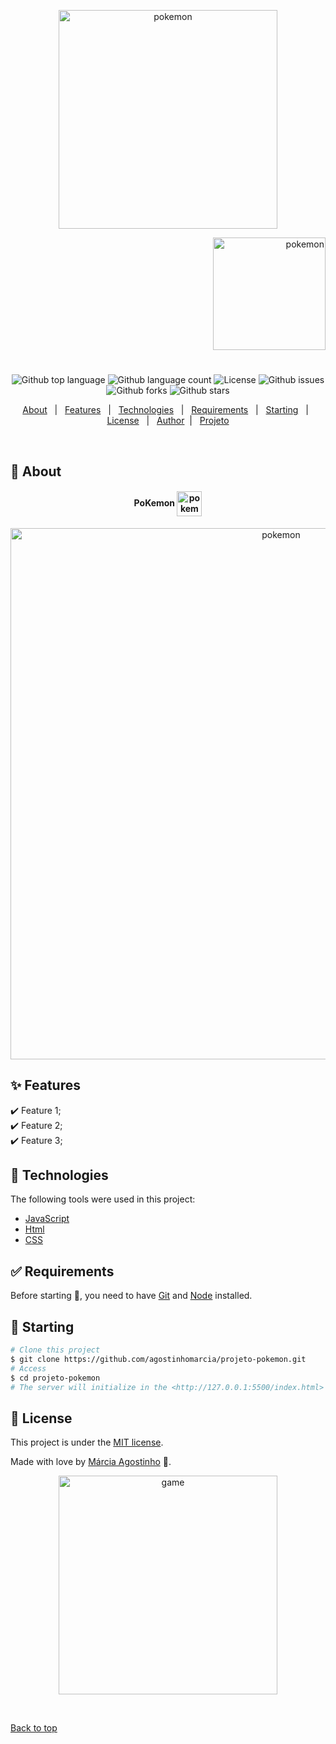 <p align="center">
   <img src="https://media.giphy.com/media/nMy8HTFQRWpudNwbxQ/giphy.gif" alt="pokemon" width="350"/>
</p>

<p align="right">
   <img src="https://media.giphy.com/media/DTuTMRAQ4EVGBbtpkg/giphy.gif" alt="pokemon" width="180"/>
</p>




<h1 align="center"></h1>

<p align="center">
  <img alt="Github top language" src="https://img.shields.io/github/languages/top/agostinhomarcia/projeto-pokemon?color=b60999">

  <img alt="Github language count" src="https://img.shields.io/github/languages/count/agostinhomarcia/projeto-pokemon?color=b60999">

  <!-- <img alt="Repository size" src="https://img.shields.io/agostinhomarcia/projeto-pokemon?color=008B8B"> -->

 <img alt="License" src="https://img.shields.io/github/license/agostinhomarcia/projeto-pokemon?color=B60999">

   <img alt="Github issues" src="https://img.shields.io/github/issues/agostinhomarcia/projeto-pokemon?color=b60999" /> 

   <img alt="Github forks" src="https://img.shields.io/github/forks/agostinhomarcia/projeto-pokemon?color=b60999" /> 

   <img alt="Github stars" src="https://img.shields.io/github/stars/agostinhomarcia/projeto-pokemon?color=b60999" /> 
</p>


<p align="center">
  <a href="#dart-about">About</a> &#xa0; | &#xa0; 
  <a href="#sparkles-features">Features</a> &#xa0; | &#xa0;
  <a href="#rocket-technologies">Technologies</a> &#xa0; | &#xa0;
  <a href="#white_check_mark-requirements">Requirements</a> &#xa0; | &#xa0;
  <a href="#checkered_flag-starting">Starting</a> &#xa0; | &#xa0;
  <a href="#memo-license">License</a> &#xa0; | &#xa0;
  <a href="https://github.com/agostinhomarcia" target="_blank">Author</a>&#xa0; | &#xa0
  <a href="https://projeto-pokemon-six.vercel.app/" target="_blank" rel="noopener noreferrer">Projeto</a>
</p>

<br>

## :dart: About ##


<h4 align="center"> PoKemon  <img src="https://media.giphy.com/media/VvQxlFHk11sM9AZwjv/giphy.gif" alt="pokemon" width="40" align="center"/>  </h4>

<p align="center">
   <img src="https://media.giphy.com/media/KE66gZrgDwqiqN1fHe/giphy.gif" alt="pokemon" width="850"/>
</p>


## :sparkles: Features ##

:heavy_check_mark: Feature 1;\
:heavy_check_mark: Feature 2;\
:heavy_check_mark: Feature 3;

## :rocket: Technologies ##

The following tools were used in this project:


- [JavaScript](https://developer.mozilla.org/pt-BR/docs/Web/JavaScript) 
- [Html](https://developer.mozilla.org/pt-BR/docs/Web/HTML/Element/html/)  
- [CSS](https://developer.mozilla.org/pt-BR/docs/Web/CSS)  


## :white_check_mark: Requirements ##

Before starting :checkered_flag:, you need to have [Git](https://git-scm.com) and [Node](https://nodejs.org/en/) installed.

## :checkered_flag: Starting ##


```bash
# Clone this project
$ git clone https://github.com/agostinhomarcia/projeto-pokemon.git
# Access
$ cd projeto-pokemon
# The server will initialize in the <http://127.0.0.1:5500/index.html>
```


## :memo: License ##


This project is under the [MIT license](./License).

Made with love by [Márcia Agostinho](https://github.com/agostinhomarcia) 🚀.




<p align="center">
   <img src="https://media.giphy.com/media/KDCeTkQql6ifS/giphy.gif" alt="game" width="350"/>
</p>

&#xa0;

<a href="#top">Back to top </a>
